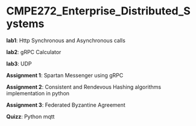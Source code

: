 # CMPE272_Enterprise_Distributed_Systems

**lab1**: Http Synchronous and Asynchronous calls

**lab2**: gRPC Calculator

**lab3**: UDP

**Assignment 1**: Spartan Messenger using gRPC

**Assignment 2**: Consistent and Rendevous Hashing algorithms implementation in python
 
**Assignment 3**: Federated Byzantine Agreement

**Quizz**: Python mqtt

